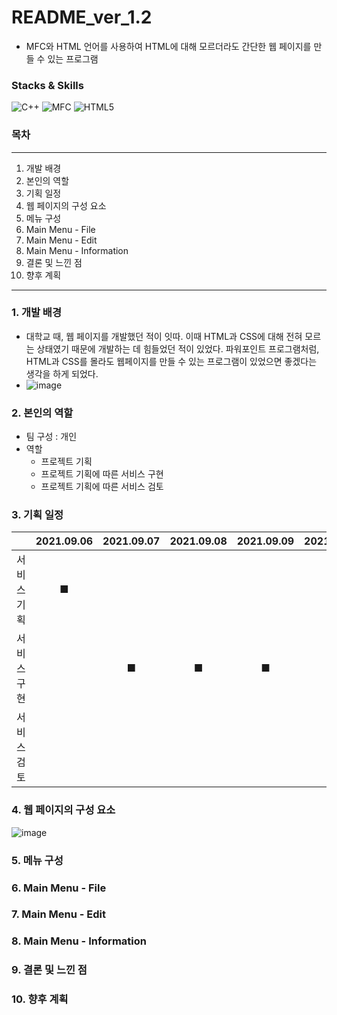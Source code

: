 # README_ver_1.2
- MFC와 HTML 언어를 사용하여 HTML에 대해 모르더라도 간단한 웹 페이지를 만들 수 있는 프로그램

### Stacks & Skills
<img alt="C++" src ="https://img.shields.io/badge/C++-00599C.svg?&style=for-the-badge&logo=c%2B%2B&logoColor=white"/>    <img alt="MFC" src ="https://img.shields.io/badge/MFC-5C2D91.svg?&style=for-the-badge&logo=Visual Studio&logoColor=white"/>    <img alt="HTML5" src ="https://img.shields.io/badge/HTML5-E34F26.svg?&style=for-the-badge&logo=HTML5&logoColor=white"/>

### 목차
---
1. 개발 배경
2. 본인의 역할
3. 기획 일정
4. 웹 페이지의 구성 요소
5. 메뉴 구성
6. Main Menu - File
7. Main Menu - Edit
8. Main Menu - Information
9. 결론 및 느낀 점
10. 향후 계획
---

### 1. 개발 배경
* 대학교 때, 웹 페이지를 개발했던 적이 잇따. 이때 HTML과 CSS에 대해 전혀 모르는 상태였기 때문에 개발하는 데 힘들었던 적이 있었다. 파워포인트 프로그램처럼, HTML과 CSS를 몰라도 웹페이지를 만들 수 있는 프로그램이 있었으면 좋겠다는 생각을 하게 되었다.
* ![image](https://user-images.githubusercontent.com/49339278/145723060-6591b86e-91e7-455e-be80-57f36995e4c8.png)


### 2. 본인의 역할
- 팀 구성 : 개인
- 역할
  - 프로젝트 기획
  - 프로젝트 기획에 따른 서비스 구현
  - 프로젝트 기획에 따른 서비스 검토
  
### 3. 기획 일정
| |2021.09.06|2021.09.07|2021.09.08|2021.09.09|2021.09.10|
|:--:|:--:|:--:|:--:|:--:|:--:|
|서비스 기획|■| | | | |
|서비스 구현| |■|■|■| |
|서비스 검토| | | | |■|

### 4. 웹 페이지의 구성 요소
![image](https://user-images.githubusercontent.com/49339278/145723082-15da0197-9239-4da4-8b04-c6c4c8793074.png)


### 5. 메뉴 구성
### 6. Main Menu - File
### 7. Main Menu - Edit
### 8. Main Menu - Information
### 9. 결론 및 느낀 점
### 10. 향후 계획
